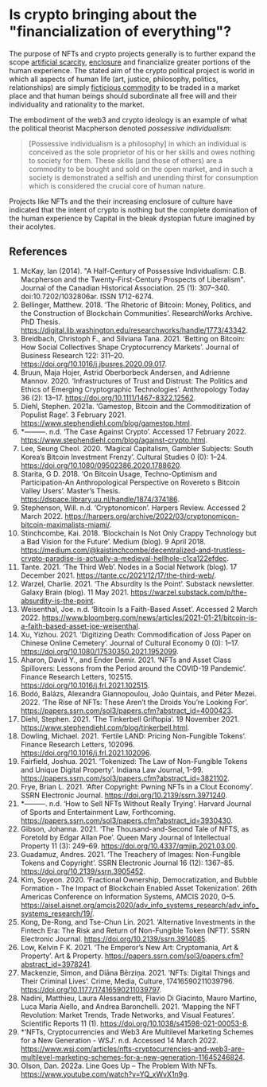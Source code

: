 # Is crypto bringing about the "financialization of everything"?

The purpose of NFTs and crypto projects generally is to further expand the scope [artificial scarcity](../concepts/artificial-scarcity.md), [enclosure](../concepts/enclosure.md) and financialize greater portions of the human experience. The stated aim of the crypto political project is world in which all aspects of human life (art, justice, philosophy, politics, relationships) are simply [ficticious commodity](../concepts/ficticious-commodity.md) to be traded in a market place and that human beings should subordinate all free will and their individuality and rationality to the market. 

The embodiment of the web3 and crypto ideology is an example of what the political theorist Macpherson denoted *possessive individualism*:

> [Possessive individualism is a philosophy] in which an individual is conceived as the sole proprietor of his or her skills and owes nothing to society for them. These skills (and those of others) are a commodity to be bought and sold on the open market, and in such a society is demonstrated a selfish and unending thirst for consumption which is considered the crucial core of human nature. 

Projects like NFTs and the their increasing enclosure of culture have indicated that the intent of crypto is nothing but the complete domination of the human experience by Capital in the bleak dystopian future imagined by their acolytes.

## References
1. McKay, Ian (2014). "A Half-Century of Possessive Individualism: C.B. Macpherson and the Twenty-First-Century Prospects of Liberalism". Journal of the Canadian Historical Association. 25 (1): 307–340. doi:10.7202/1032806ar. ISSN 1712-6274.
1. Bellinger, Matthew. 2018. ‘The Rhetoric of Bitcoin: Money, Politics, and the Construction of Blockchain Communities’. ResearchWorks Archive. PhD Thesis. https://digital.lib.washington.edu/researchworks/handle/1773/43342.
1. Breidbach, Christoph F., and Silviana Tana. 2021. ‘Betting on Bitcoin: How Social Collectives Shape Cryptocurrency Markets’. Journal of Business Research 122: 311–20. https://doi.org/10.1016/j.jbusres.2020.09.017.
1. Bruun, Maja Hojer, Astrid Oberborbeck Andersen, and Adrienne Mannov. 2020. ‘Infrastructures of Trust and Distrust: The Politics and Ethics of Emerging Cryptographic Technologies’. Anthropology Today 36 (2): 13–17. https://doi.org/10.1111/1467-8322.12562.
1. Diehl, Stephen. 2021a. ‘Gamestop, Bitcoin and the Commoditization of Populist Rage’. 3 February 2021. https://www.stephendiehl.com/blog/gamestop.html.
1. *———. n.d. ‘The Case Against Crypto’. Accessed 17 February 2022. https://www.stephendiehl.com/blog/against-crypto.html.
1. Lee, Seung Cheol. 2020. ‘Magical Capitalism, Gambler Subjects: South Korea’s Bitcoin Investment Frenzy’. Cultural Studies 0 (0): 1–24. https://doi.org/10.1080/09502386.2020.1788620.
1. Starita, G D. 2018. ‘On Bitcoin Usage, Techno-Optimism and Participation-An Anthropological Perspective on Rovereto s Bitcoin Valley Users’. Master’s Thesis. https://dspace.library.uu.nl/handle/1874/374186.
1. Stephenson, Will. n.d. ‘Cryptonomicon’. Harpers Review. Accessed 2 March 2022. https://harpers.org/archive/2022/03/cryptonomicon-bitcoin-maximalists-miami/.
1. Stinchcombe, Kai. 2018. ‘Blockchain Is Not Only Crappy Technology but a Bad Vision for the Future’. Medium (blog). 9 April 2018. https://medium.com/@kaistinchcombe/decentralized-and-trustless-crypto-paradise-is-actually-a-medieval-hellhole-c1ca122efdec.
1. Tante. 2021. ‘The Third Web’. Nodes in a Social Network (blog). 17 December 2021. https://tante.cc/2021/12/17/the-third-web/.
1. Warzel, Charlie. 2021. ‘The Absurdity Is the Point’. Substack newsletter. Galaxy Brain (blog). 11 May 2021. https://warzel.substack.com/p/the-absurdity-is-the-point.
1. Weisenthal, Joe. n.d. ‘Bitcoin Is a Faith-Based Asset’. Accessed 2 March 2022. https://www.bloomberg.com/news/articles/2021-01-21/bitcoin-is-a-faith-based-asset-joe-weisenthal.
1. Xu, Yizhou. 2021. ‘Digitizing Death: Commodification of Joss Paper on Chinese Online Cemetery’. Journal of Cultural Economy 0 (0): 1–17. https://doi.org/10.1080/17530350.2021.1952099.
1. Aharon, David Y., and Ender Demir. 2021. ‘NFTs and Asset Class Spillovers: Lessons from the Period around the COVID-19 Pandemic’. Finance Research Letters, 102515. https://doi.org/10.1016/j.frl.2021.102515.
1. Bodó, Balázs, Alexandra Giannopoulou, João Quintais, and Péter Mezei. 2022. ‘The Rise of NFTs: These Aren’t the Droids You’re Looking For’. https://papers.ssrn.com/sol3/papers.cfm?abstract_id=4000423.
1. Diehl, Stephen. 2021. ‘The Tinkerbell Griftopia’. 19 November 2021. https://www.stephendiehl.com/blog/tinkerbell.html.
1. Dowling, Michael. 2021. ‘Fertile LAND: Pricing Non-Fungible Tokens’. Finance Research Letters, 102096. https://doi.org/10.1016/j.frl.2021.102096.
1. Fairfield, Joshua. 2021. ‘Tokenized: The Law of Non-Fungible Tokens and Unique Digital Property’. Indiana Law Journal, 1–99. https://papers.ssrn.com/sol3/papers.cfm?abstract_id=3821102.
1. Frye, Brian L. 2021. ‘After Copyright: Pwning NFTs in a Clout Economy’. SSRN Electronic Journal. https://doi.org/10.2139/ssrn.3971240.
1. *———. n.d. ‘How to Sell NFTs Without Really Trying’. Harvard Journal of Sports and Entertainment Law, Forthcoming. https://papers.ssrn.com/sol3/papers.cfm?abstract_id=3930430.
1. Gibson, Johanna. 2021. ‘The Thousand-and-Second Tale of NFTS, as Foretold by Edgar Allan Poe’. Queen Mary Journal of Intellectual Property 11 (3): 249–69. https://doi.org/10.4337/qmjip.2021.03.00.
1. Guadamuz, Andres. 2021. ‘The Treachery of Images: Non-Fungible Tokens and Copyright’. SSRN Electronic Journal 16 (12): 1367–85. https://doi.org/10.2139/ssrn.3905452.
1. Kim, Soyeon. 2020. ‘Fractional Ownership, Democratization, and Bubble Formation - The Impact of Blockchain Enabled Asset Tokenization’. 26th Americas Conference on Information Systems, AMCIS 2020, 0–5. https://aisel.aisnet.org/amcis2020/adv_info_systems_research/adv_info_systems_research/19/.
1. Kong, De-Rong, and Tse-Chun Lin. 2021. ‘Alternative Investments in the Fintech Era: The Risk and Return of Non-Fungible Token (NFT)’. SSRN Electronic Journal. https://doi.org/10.2139/ssrn.3914085.
1. Low, Kelvin F K. 2021. ‘The Emperor’s New Art: Cryptomania, Art & Property’. Art & Property. https://papers.ssrn.com/sol3/papers.cfm?abstract_id=3978241.
1. Mackenzie, Simon, and Diāna Bērziņa. 2021. ‘NFTs: Digital Things and Their Criminal Lives’. Crime, Media, Culture, 17416590211039796. https://doi.org/10.1177/17416590211039797.
1. Nadini, Matthieu, Laura Alessandretti, Flavio Di Giacinto, Mauro Martino, Luca Maria Aiello, and Andrea Baronchelli. 2021. ‘Mapping the NFT Revolution: Market Trends, Trade Networks, and Visual Features’. Scientific Reports 11 (1). https://doi.org/10.1038/s41598-021-00053-8.
1. *‘NFTs, Cryptocurrencies and Web3 Are Multilevel Marketing Schemes for a New Generation - WSJ’. n.d. Accessed 14 March 2022. https://www.wsj.com/articles/nfts-cryptocurrencies-and-web3-are-multilevel-marketing-schemes-for-a-new-generation-11645246824.
1. Olson, Dan. 2022a. Line Goes Up – The Problem With NFTs. https://www.youtube.com/watch?v=YQ_xWvX1n9g.